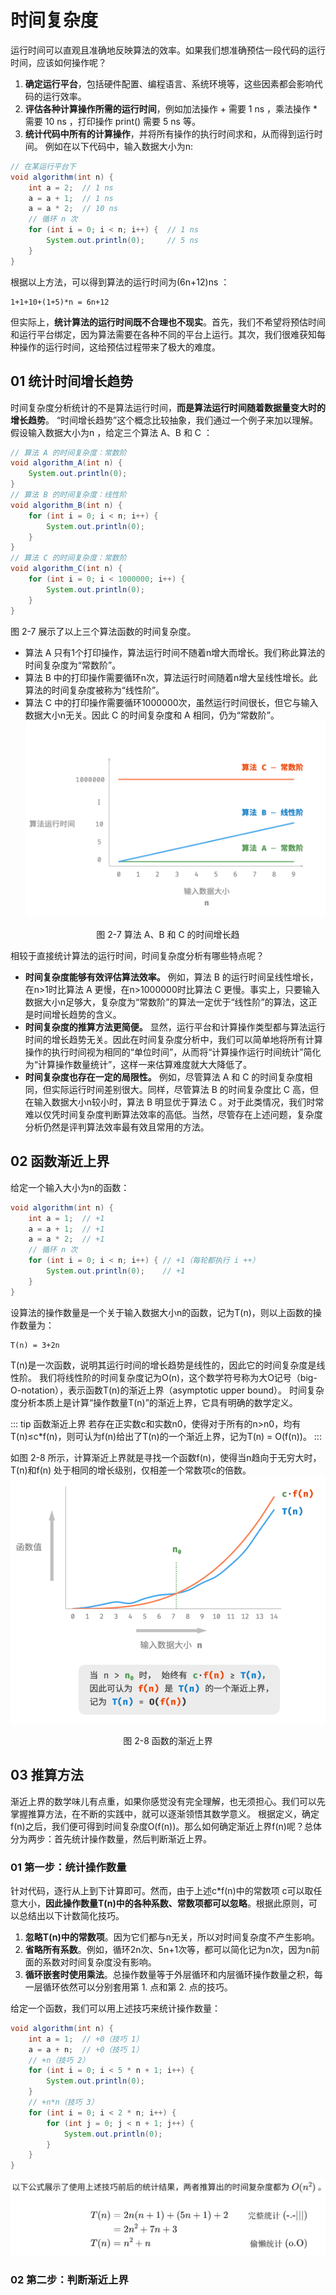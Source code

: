 # 时间复杂度

运行时间可以直观且准确地反映算法的效率。如果我们想准确预估一段代码的运行时间，应该如何操作呢？

1. **确定运行平台**，包括硬件配置、编程语言、系统环境等，这些因素都会影响代码的运行效率。
2. **评估各种计算操作所需的运行时间**，例如加法操作 + 需要 1 ns ，乘法操作 * 需要 10 ns ，打印操作 print() 需要 5 ns 等。
3. **统计代码中所有的计算操作**，并将所有操作的执行时间求和，从而得到运行时间。
例如在以下代码中，输入数据大小为n:
```java
// 在某运行平台下
void algorithm(int n) {
    int a = 2;  // 1 ns
    a = a + 1;  // 1 ns
    a = a * 2;  // 10 ns
    // 循环 n 次
    for (int i = 0; i < n; i++) {  // 1 ns
        System.out.println(0);     // 5 ns
    }
}
```
根据以上方法，可以得到算法的运行时间为(6n+12)ns ：
```
1+1+10+(1+5)*n = 6n+12
```

但实际上，**统计算法的运行时间既不合理也不现实**。首先，我们不希望将预估时间和运行平台绑定，因为算法需要在各种不同的平台上运行。其次，我们很难获知每种操作的运行时间，这给预估过程带来了极大的难度。

## 01 统计时间增长趋势
时间复杂度分析统计的不是算法运行时间，**而是算法运行时间随着数据量变大时的增长趋势**。
“时间增长趋势”这个概念比较抽象，我们通过一个例子来加以理解。假设输入数据大小为n ，给定三个算法 A、B 和 C ：
```java
// 算法 A 的时间复杂度：常数阶
void algorithm_A(int n) {
    System.out.println(0);
}
// 算法 B 的时间复杂度：线性阶
void algorithm_B(int n) {
    for (int i = 0; i < n; i++) {
        System.out.println(0);
    }
}
// 算法 C 的时间复杂度：常数阶
void algorithm_C(int n) {
    for (int i = 0; i < 1000000; i++) {
        System.out.println(0);
    }
}
```

图 2-7 展示了以上三个算法函数的时间复杂度。

- 算法 A 只有1个打印操作，算法运行时间不随着n增大而增长。我们称此算法的时间复杂度为“常数阶”。
- 算法 B 中的打印操作需要循环n次，算法运行时间随着n增大呈线性增长。此算法的时间复杂度被称为“线性阶”。
- 算法 C 中的打印操作需要循环1000000次，虽然运行时间很长，但它与输入数据大小n无关。因此 C 的时间复杂度和 A 相同，仍为“常数阶”。
![](https://raw.githubusercontent.com/cheng000/picture/main/vitepress-blog/20240925124707.png)
<div align="center">图 2-7   算法 A、B 和 C 的时间增长趋</div>

相较于直接统计算法的运行时间，时间复杂度分析有哪些特点呢？

- **时间复杂度能够有效评估算法效率。** 例如，算法 B 的运行时间呈线性增长，在n>1时比算法 A 更慢，在n>1000000时比算法 C 更慢。事实上，只要输入数据大小n足够大，复杂度为“常数阶”的算法一定优于“线性阶”的算法，这正是时间增长趋势的含义。
- **时间复杂度的推算方法更简便。** 显然，运行平台和计算操作类型都与算法运行时间的增长趋势无关。因此在时间复杂度分析中，我们可以简单地将所有计算操作的执行时间视为相同的“单位时间”，从而将“计算操作运行时间统计”简化为“计算操作数量统计”，这样一来估算难度就大大降低了。
- **时间复杂度也存在一定的局限性。** 例如，尽管算法 A 和 C 的时间复杂度相同，但实际运行时间差别很大。同样，尽管算法 B 的时间复杂度比 C 高，但在输入数据大小n较小时，算法 B 明显优于算法 C 。对于此类情况，我们时常难以仅凭时间复杂度判断算法效率的高低。当然，尽管存在上述问题，复杂度分析仍然是评判算法效率最有效且常用的方法。

## 02 函数渐近上界
给定一个输入大小为n的函数：
```java
void algorithm(int n) {
    int a = 1;  // +1
    a = a + 1;  // +1
    a = a * 2;  // +1
    // 循环 n 次
    for (int i = 0; i < n; i++) { // +1（每轮都执行 i ++）
        System.out.println(0);    // +1
    }
}
```
设算法的操作数量是一个关于输入数据大小n的函数，记为T(n)，则以上函数的操作数量为：
```
T(n) = 3+2n
```
T(n)是一次函数，说明其运行时间的增长趋势是线性的，因此它的时间复杂度是线性阶。
我们将线性阶的时间复杂度记为O(n)，这个数学符号称为大O记号（big-O-notation），表示函数T(n)的渐近上界（asymptotic upper bound）。
时间复杂度分析本质上是计算“操作数量T(n)”的渐近上界，它具有明确的数学定义。

::: tip  函数渐近上界
若存在正实数c和实数n0，使得对于所有的n>n0，均有T(n)≤c*f(n)，则可认为f(n)给出了T(n)的一个渐近上界，记为T(n) = O(f(n))。
:::

如图 2-8 所示，计算渐近上界就是寻找一个函数f(n)，使得当n趋向于无穷大时，T(n)和f(n) 处于相同的增长级别，仅相差一个常数项c的倍数。
![](https://raw.githubusercontent.com/cheng000/picture/main/vitepress-blog/20240925125550.png)
<div align="center">图 2-8   函数的渐近上界</div>


## 03 推算方法
渐近上界的数学味儿有点重，如果你感觉没有完全理解，也无须担心。我们可以先掌握推算方法，在不断的实践中，就可以逐渐领悟其数学意义。
根据定义，确定f(n)之后，我们便可得到时间复杂度O(f(n))。那么如何确定渐近上界f(n)呢？总体分为两步：首先统计操作数量，然后判断渐近上界。

### 01 第一步：统计操作数量
针对代码，逐行从上到下计算即可。然而，由于上述c*f(n)中的常数项 c可以取任意大小，**因此操作数量T(n)中的各种系数、常数项都可以忽略**。根据此原则，可以总结出以下计数简化技巧。
1. **忽略T(n)中的常数项**。因为它们都与n无关，所以对时间复杂度不产生影响。
2. **省略所有系数**。例如，循环2n次、5n+1次等，都可以简化记为n次，因为n前面的系数对时间复杂度没有影响。
3. **循环嵌套时使用乘法**。总操作数量等于外层循环和内层循环操作数量之积，每一层循环依然可以分别套用第 1. 点和第 2. 点的技巧。

给定一个函数，我们可以用上述技巧来统计操作数量：
```java
void algorithm(int n) {
    int a = 1;  // +0（技巧 1）
    a = a + n;  // +0（技巧 1）
    // +n（技巧 2）
    for (int i = 0; i < 5 * n + 1; i++) {
        System.out.println(0);
    }
    // +n*n（技巧 3）
    for (int i = 0; i < 2 * n; i++) {
        for (int j = 0; j < n + 1; j++) {
            System.out.println(0);
        }
    }
}
```
![](https://raw.githubusercontent.com/cheng000/picture/main/vitepress-blog/20240925130100.png)

### 02 第二步：判断渐近上界